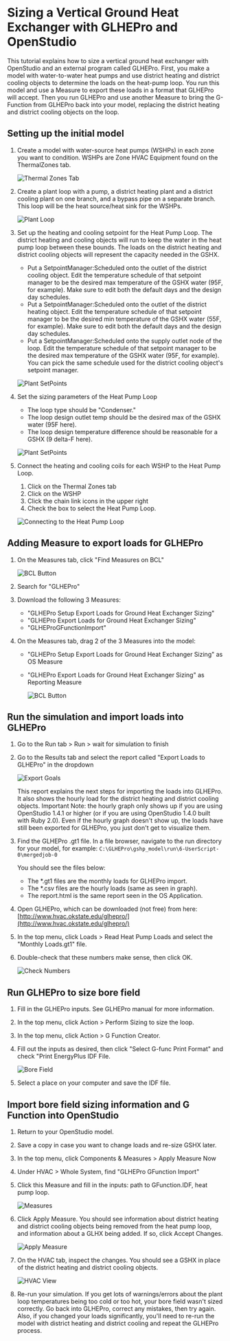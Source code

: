 <h1>Sizing a Vertical Ground Heat Exchanger with GLHEPro and OpenStudio</h1>
This tutorial explains how to size a vertical ground heat exchanger with OpenStudio and an external program called GLHEPro. First, you make a model with water-to-water heat pumps and use district heating and district cooling objects to determine the loads on the heat-pump loop. You run this model and use a Measure to export these loads in a format that GLHEPro will accept. Then you run GLHEPro and use another Measure to bring the G-Function from GLHEPro back into your model, replacing the district heating and district cooling objects on the loop.

## Setting up the initial model
1. Create a model with water-source heat pumps (WSHPs) in each zone you want to condition. WSHPs are Zone HVAC Equipment found on the ThermalZones tab.

    ![Thermal Zones Tab](../../../img/tutorials/glhepro1.png)

2. Create a plant loop with a pump, a district heating plant and a district cooling plant on one branch, and a bypass pipe on a separate branch. This loop will be the heat source/heat sink for the WSHPs.

    ![Plant Loop](../../../img/tutorials/glhepro2.png)

3. Set up the heating and cooling setpoint for the Heat Pump Loop. The district heating and cooling objects will run to keep the water in the heat pump loop between these bounds. The loads on the district heating and district cooling objects will represent the capacity needed in the GSHX.
    - Put a SetpointManager:Scheduled onto the outlet of the district cooling object. Edit the temperature schedule of that setpoint manager to be the desired max temperature of the GSHX water (95F, for example). Make sure to edit both the default days and the design day schedules.
    - Put a SetpointManager:Scheduled onto the outlet of the district heating object. Edit the temperature schedule of that setpoint manager to be the desired min temperature of the GSHX water (55F, for example). Make sure to edit both the default days and the design day schedules.
    - Put a SetpointManager:Scheduled onto the supply outlet node of the loop. Edit the temperature schedule of that setpoint manager to be the desired max temperature of the GSHX water (95F, for example). You can pick the same schedule used for the district cooling object's setpoint manager.

    ![Plant SetPoints](../../../img/tutorials/glhepro3.png)

4. Set the sizing parameters of the Heat Pump Loop
    - The loop type should be "Condenser."
    - The loop design outlet temp should be the desired max of the GSHX water (95F here).
    - The loop design temperature difference should be reasonable for a GSHX (9 delta-F here).

    ![Plant SetPoints](../../../img/tutorials/glhepro4.png)

5. Connect the heating and cooling coils for each WSHP to the Heat Pump Loop.
    1. Click on the Thermal Zones tab
    2. Click on the WSHP
    3. Click the chain link icons in the upper right
    4. Check the box to select the Heat Pump Loop.

    ![Connecting to the Heat Pump Loop](../../../img/tutorials/glhepro16.png)

## Adding Measure to export loads for GLHEPro
1. On the Measures tab, click "Find Measures on BCL"

    ![BCL Button](../../../img/tutorials/glhepro6.png)

2. Search for "GLHEPro"
3. Download the following 3 Measures:
    - "GLHEPro Setup Export Loads for Ground Heat Exchanger Sizing"
    - "GLHEPro Export Loads for Ground Heat Exchanger Sizing"
    - "GLHEProGFunctionImport"
4. On the Measures tab, drag 2 of the 3 Measures into the model:
    - "GLHEPro Setup Export Loads for Ground Heat Exchanger Sizing" as OS Measure
    - "GLHEPro Export Loads for Ground Heat Exchanger Sizing" as Reporting Measure

        ![BCL Button](../../../img/tutorials/glhepro7.png)

## Run the simulation and import loads into GLHEPro
1. Go to the Run tab > Run > wait for simulation to finish
2. Go to the Results tab and select the report called "Export Loads to GLHEPro" in the dropdown

    ![Export Goals](../../../img/tutorials/glhepro8.png)
    
    This report explains the next steps for importing the loads into GLHEPro. It also shows the hourly load for the district heating and district cooling objects. Important Note: the hourly graph only shows up if you are using OpenStudio 1.4.1 or higher (or if you are using OpenStudio 1.4.0 built with Ruby 2.0). Even if the hourly graph doesn't show up, the loads have still been exported for GLHEPro, you just don't get to visualize them.

3. Find the GLHEPro .gt1 file. In a file browser, navigate to the run directory for your model, for example: `C:\GLHEPro\gshp_model\run\6-UserScript-0\mergedjob-0`

    You should see the files below:

    - The *.gt1 files are the monthly loads for GLHEPro import.
    - The *.csv files are the hourly loads (same as seen in graph).
    - The report.html is the same report seen in the OS Application.

4. Open GLHEPro, which can be downloaded (not free) from here: [http://www.hvac.okstate.edu/glhepro/](http://www.hvac.okstate.edu/glhepro/)
5. In the top menu, click Loads > Read Heat Pump Loads and select the "Monthly Loads.gt1" file.
6. Double-check that these numbers make sense, then click OK.

    ![Check Numbers](../../../img/tutorials/glhepro10.png)

## Run GLHEPro to size bore field
1. Fill in the GLHEPro inputs. See GLHEPro manual for more information.
2. In the top menu, click Action > Perform Sizing to size the loop.
3. In the top menu, click Action > G Function Creator.
4. Fill out the inputs as desired, then click "Select G-func Print Format" and check "Print EnergyPlus IDF File.

    ![Bore Field](../../../img/tutorials/glhepro11.png)

5. Select a place on your computer and save the IDF file.

## Import bore field sizing information and G Function into OpenStudio
1. Return to your OpenStudio model.
2. Save a copy in case you want to change loads and re-size GSHX later.
3. In the top menu, click Components & Measures > Apply Measure Now
4. Under HVAC > Whole System, find "GLHEPro GFunction Import"
5. Click this Measure and fill in the inputs: path to GFunction.IDF, heat pump loop.

    ![Measures](../../../img/tutorials/glhepro12.png)

6. Click Apply Measure. You should see information about district heating and district cooling objects being removed from the heat pump loop, and information about a GLHX being added. If so, click Accept Changes.

    ![Apply Measure](../../../img/tutorials/glhepro13.png)

7. On the HVAC tab, inspect the changes. You should see a GSHX in place of the district heating and district cooling objects.

    ![HVAC View](../../../img/tutorials/glhepro14.png)

8. Re-run your simulation. If you get lots of warnings/errors about the plant loop temperatures being too cold or too hot, your bore field wasn't sized correctly. Go back into GLHEPro, correct any mistakes, then try again. Also, if you changed your loads significantly, you'll need to re-run the model with district heating and district cooling and repeat the GLHEPro process.
